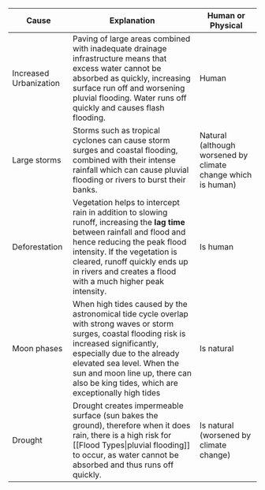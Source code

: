 
| Cause | Explanation | Human or Physical |
| ---- | ---- | ---- |
| Increased Urbanization | Paving of large areas combined with inadequate drainage infrastructure means that excess water cannot be absorbed as quickly, increasing surface run off and worsening pluvial flooding. Water runs off quickly and causes flash flooding. | Human |
| Large storms | Storms such as tropical cyclones can cause storm surges and coastal flooding, combined with their intense rainfall which can cause pluvial flooding or rivers to burst their banks. | Natural (although worsened by climate change which is human) |
| Deforestation | Vegetation helps to intercept rain in addition to slowing runoff, increasing the **lag time** between rainfall and flood and hence reducing the peak flood intensity. If the vegetation is cleared, runoff quickly ends up in rivers and creates a flood with a much higher peak intensity. | Is human |
| Moon phases | When high tides caused by the astronomical tide cycle overlap with strong waves or storm surges, coastal flooding risk is increased significantly, especially due to the already elevated sea level. When the sun and moon line up, there can also be king tides, which are exceptionally high tides | Is natural |
| Drought | Drought creates impermeable surface (sun bakes the ground), therefore when it does rain, there is a high risk for [[Flood Types\|pluvial flooding]] to occur, as water cannot be absorbed and thus runs off quickly. | Is natural (worsened by climate change) |
